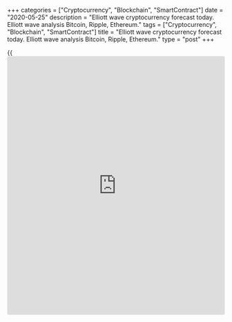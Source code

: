 +++
categories = ["Cryptocurrency", "Blockchain", "SmartContract"]
date = "2020-05-25"
description = "Elliott wave cryptocurrency forecast today. Elliott wave analysis Bitcoin, Ripple, Ethereum."
tags = ["Cryptocurrency", "Blockchain", "SmartContract"]
title = "Elliott wave cryptocurrency forecast today. Elliott wave analysis Bitcoin, Ripple, Ethereum."
type = "post"
+++

{{<iframe id="large-banner" src="https://www.bounty.group/#slide=9.0" width="100%" height="600" scrolling="no" style="border: 0px solid rgb(216, 221, 230); border-radius: 3px;">}}

May 25, 2020

May 25, 2020

Elliott wave [daily](https://www.fintecher.org/2020/03/03/forex-trading-daily-strategy/) forecast for Bitcoin, Ripple and EthereumRoman Onegin

## Elliott wave forecast for BTCUSD, ETHUSD, XRPUSD for today

###  **Elliott wave[BTCUSD][1] analysis**

 **![LiteForex: Elliott wave cryptocurrency forecast today. Elliott wave
analysis Bitcoin, Ripple, Ethereum.][2]**

Sideways corrective wave [4] is developing within the large upward
impulse currently ongoing. Correction [4] is developing as a double
three (W)-(X)-(Y). The sub-waves (W) and (X) have completed, the sub-
wave (Y), composed of three sub-waves A-B-C, is yet developing. The
price is now declining in the bear impulse C that may complete around
the previous low made by the down wave (W).

* * *

###  **Elliott wave[XRPUSD][3] analysis**

![LiteForex: Elliott wave cryptocurrency forecast today. Elliott wave
analysis Bitcoin, Ripple, Ethereum.][4]

There is developing the down corrective wave (B) that is an element of
the large upward zigzag (A)-(B)-(C). Correction (B) is likely to be
developing as a double zigzag W-X-Y. After the bullish linking wave X
completed, the market turned down and started following the final zigzag
Y. There have complete two elements of this zigzag, sub-waves [A] and
[B], so far. The price should be declining in the [C] impulse below
level 0.176 in the next few days. This is the previous low.

* * *

###  **Elliott wave[ETHUSD][5] analysis**

 **![LiteForex: Elliott wave cryptocurrency forecast today. Elliott wave
analysis Bitcoin, Ripple, Ethereum.][6]**

There is developing upward zigzag A-B-C. Impulse A, composed of five
sub-waves [1]-[2]-[3]-[4]-[5] has completed. There is now developing the
bear correction B as a double zigzag [W]-[X]-[Y], where the first two
elements have completed. The price is now following the bear impulse
wave (C) within the final zigzag-shaped wave [Y]. The price could be
declining in the (C) wave to a level of 174.66 or lower. This is the
previous low, made by wave (W).

* * *

P.S. Did you like my article? Share it in social networks: it will be
the best “thank you" :)

Ask me questions and comment below. I’ll be glad to answer your
questions and give necessary explanations.

 **Useful links:**

  * I recommend trying to trade with a reliable broker [here][7]. The system allows you to trade by yourself or copy successful traders from all across the globe.
  * Use my promo-code BLOG for getting deposit bonus 50% on LiteForex platform. Just enter this code in the appropriate field while [depositing][8] your trading account.
  * Telegram channel with high-quality analytics, Forex reviews, training articles, and other useful things for traders <t.me/liteforex>

![Elliott wave [daily](https://www.fintecher.org/2020/03/03/forex-trading-daily-strategy/) forecast for Bitcoin, Ripple and Ethereum][9]

The content of this article reflects the author’s opinion and does not
necessarily reflect the official position of LiteForex. The material
published on this page is provided for informational purposes only and
should not be considered as the provision of investment advice for the
purposes of Directive 2004/39/EC.

Rate this article:

{{value}}

( {{count}} {{title}} )

   1. my.liteforex.com/trading/chart?symbol=BTCUSD
   2. cdn.liteforex.com/cache/uploads/blog_post/wave-analysis-crypto/25-05-2020/BTCUSDH2.png?w=30&s=ff9e09a13afcc8be9f22292c67e40a5b
   3. my.liteforex.com/trading/chart?symbol=XRPUSD
   4. cdn.liteforex.com/cache/uploads/blog_post/wave-analysis-crypto/25-05-2020/XRPUSDH2.png?w=30&s=a31afe7522aa0c069e0371f0c59d99d9
   5. my.liteforex.com/trading/chart?symbol=ETHUSD
   6. cdn.liteforex.com/cache/uploads/blog_post/wave-analysis-crypto/25-05-2020/ETHUSDH2.png?w=30&s=17a7ba0d7de61a0ff39749940fc3c3d0
   7. my.liteforex.com/?category=analysts-opinions&slug=elliott-wave-[daily](https://www.fintecher.org/2020/03/03/forex-trading-daily-strategy/)-forecast-for-[bitcoin](https://www.letsplayfx.com/blog/forex-for-bitcoin/)-ripple-and-[Ethereum](https://www.playgroundfx.com/blog/the-creator-of-ethereum/)-2020-05-25&openPopup=%2Fregistration%2Fpopup&utm_source=blog&utm_medium=article&utm_campaign=bonus
   8. my.liteforex.com/deposit/?category=analysts-opinions&slug=elliott-wave-[daily](https://www.fintecher.org/2020/03/03/forex-trading-daily-strategy/)-forecast-for-[bitcoin](https://www.letsplayfx.com/blog/forex-for-bitcoin/)-ripple-and-[Ethereum](https://www.playgroundfx.com/blog/the-creator-of-ethereum/)-2020-05-25&promo_code=BLOG&utm_source=blog&utm_medium=article&utm_campaign=bonus
   9. cdn.liteforex.com/cache/uploads/blog_post/wave-analysis-crypto/25-05-2020/[BTC](https://www.playgroundfx.com/blog/who-is-the-creator-of-bitcoin/)-eth-xrp-25-05-2020-wave-analysis.png?q=75&w=1000&s=ba875a0a656e4a0e9a2098f3d67ca5de